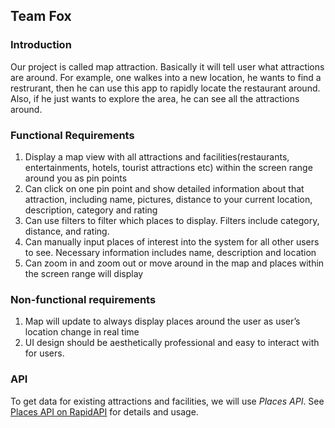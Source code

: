 ## Team Fox

### Introduction

Our project is called map attraction. Basically it will tell user what attractions are around. For example, one walkes into a new location, he wants to find
a restrurant, then he can use this app to rapidly locate the restaurant around. Also, if he just wants to explore the area, he can see all the attractions around. 

### Functional Requirements
1.	Display a map view with all attractions and facilities(restaurants, entertainments, hotels, tourist attractions etc) within the screen range around you as pin points
2.	Can click on one pin point and show detailed information about that attraction, including name, pictures, distance to your current location, description, category and rating
3.	Can use filters to filter which places to display. Filters include category, distance, and rating.
4.	Can manually input places of interest into the system for all other users to see. Necessary information includes name, description and location
5.	Can zoom in and zoom out or move around in the map and places within the screen range will display

### Non-functional requirements
1.	Map will update to always display places around the user as user’s location change in real time
2.	UI design should be aesthetically professional and easy to interact with for users.

### API

To get data for existing attractions and facilities, we will use *Places API*. See [Places API on RapidAPI](https://rapidapi.com/opentripmap/api/places1/endpoints) for details and usage.